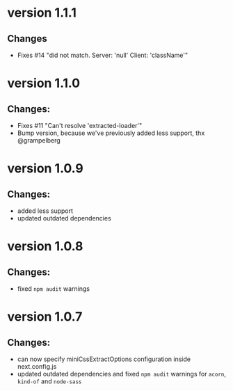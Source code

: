 # version 1.1.1

## Changes

- Fixes #14 "did not match. Server: 'null' Client: 'className'"

# version 1.1.0

## Changes:

- Fixes #11 "Can't resolve 'extracted-loader'"
- Bump version, because we've previously added less support, thx @grampelberg

# version 1.0.9

## Changes:

- added less support
- updated outdated dependencies

# version 1.0.8

## Changes:

- fixed `npm audit` warnings

# version 1.0.7

## Changes:

- can now specify miniCssExtractOptions configuration inside next.config.js
- updated outdated dependencies and fixed `npm audit` warnings for `acorn`, `kind-of` and `node-sass`
